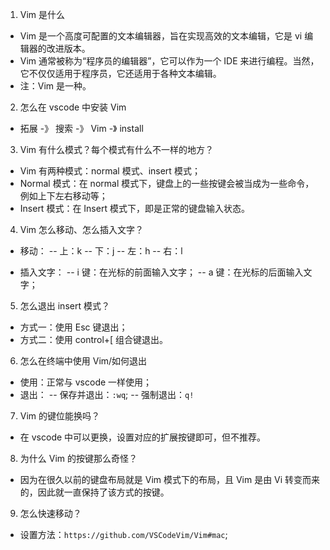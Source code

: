 1. Vim 是什么

- Vim 是一个高度可配置的文本编辑器，旨在实现高效的文本编辑，它是 vi 编辑器的改进版本。
- Vim 通常被称为“程序员的编辑器”，它可以作为一个 IDE 来进行编程。当然，它不仅仅适用于程序员，它还适用于各种文本编辑。
- 注：Vim 是一种。

2. 怎么在 vscode 中安装 Vim

- 拓展 -》 搜索 -》 Vim -》 install

3. Vim 有什么模式？每个模式有什么不一样的地方？

- Vim 有两种模式：normal 模式、insert 模式；
- Normal 模式：在 normal 模式下，键盘上的一些按键会被当成为一些命令，例如上下左右移动等；
- Insert 模式：在 Insert 模式下，即是正常的键盘输入状态。

4. Vim 怎么移动、怎么插入文字？

- 移动：
  -- 上：k
  -- 下：j
  -- 左：h
  -- 右：l

- 插入文字：
  -- i 键：在光标的前面输入文字；
  -- a 键：在光标的后面输入文字；

5. 怎么退出 insert 模式？

- 方式一：使用 Esc 键退出；
- 方式二：使用 control+[ 组合键退出。

6. 怎么在终端中使用 Vim/如何退出

- 使用：正常与 vscode 一样使用；
- 退出：
  -- 保存并退出：`:wq`;
  -- 强制退出：`q!`

7. Vim 的键位能换吗？

- 在 vscode 中可以更换，设置对应的扩展按键即可，但不推荐。

8. 为什么 Vim 的按键那么奇怪？

- 因为在很久以前的键盘布局就是 Vim 模式下的布局，且 Vim 是由 Vi 转变而来的，因此就一直保持了该方式的按键。

9. 怎么快速移动？

- 设置方法：`https://github.com/VSCodeVim/Vim#mac`;
